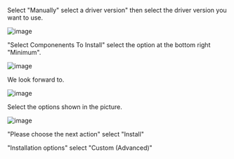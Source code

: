 Select "Manually" select a driver version" then select the driver version you want to use.



![image](https://user-images.githubusercontent.com/99830191/166077343-0b9ffadd-33c8-40e9-bd63-87cb5bf4c139.png)



"Select Componenents To Install" select the option at the bottom right "Minimum".



![image](https://user-images.githubusercontent.com/99830191/166078696-c0939fa5-37da-4518-af26-35d615587f98.png)



We look forward to.



![image](https://user-images.githubusercontent.com/99830191/166078116-663f9cbc-6c20-4dff-b812-9895eb8f5b12.png)



Select the options shown in the picture.



![image](https://user-images.githubusercontent.com/99830191/166078247-67e525ec-1d10-4e17-9b7f-917cbcbfac6a.png)



"Please choose the next action" select "Install"



"Installation options" select "Custom (Advanced)"
